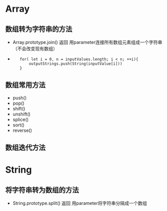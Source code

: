 # Array
## 数组转为字符串的方法
* Array.prototype.join(<parameter>)  返回 用parameter连接所有数组元素组成一个字符串（不会改变现有数组）
* ```var outputStrings = [];
     for( let i = 0, n = inputValues.length; i < n; ++i){
         outputStrings.push(String(inputValue[i]))
     }
  ```
## 数组常用方法
* push()
* pop()
* shift()
* unshift()
* splice()
* sort()
* reverse()
## 数组迭代方法
   



# String
## 将字符串转为数组的方法
* String.prototype.split(<parameter>) 返回 用parameter将字符串分隔成一个数组

